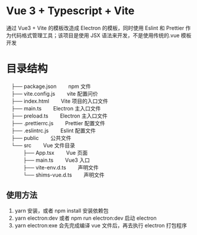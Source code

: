 # Vue 3 + Typescript + Vite

通过 Vue3 + Vite 的模板改造成 Electron 的模板，同时使用 Eslint 和 Prettier 作为代码格式管理工具；该项目是使用 JSX 语法来开发，不是使用传统的.vue 模板开发

# 目录结构

&emsp;├── package.json &emsp;&emsp;npm 文件  
&emsp;├── vite.config.js &emsp;&emsp;vite 配置问价  
&emsp;├── index.html &emsp;&emsp;Vite 项目的入口文件  
&emsp;├── main.ts &emsp;&emsp;Electron 主入口文件  
&emsp;├── preload.ts &emsp;&emsp;Electron 主入口文件  
&emsp;├── .prettierrc.js &emsp;&emsp;Prettier 配置文件  
&emsp;├── .eslintrc.js &emsp;&emsp;Eslint 配置文件  
&emsp;├── public &emsp;&emsp;公共文件  
&emsp;└── src &emsp;&emsp;Vue 文件目录  
&emsp;&emsp;&emsp; ├── App.tsx &emsp;&emsp;Vue 页面  
&emsp;&emsp;&emsp; ├── main.ts &emsp;&emsp;Vue3 入口  
&emsp;&emsp;&emsp; ├── vite-env.d.ts &emsp;&emsp;声明文件  
&emsp;&emsp;&emsp; └── shims-vue.d.ts &emsp;&emsp;声明文件

## 使用方法

1. yarn 安装，或者 npm install 安装依赖包
2. yarn electron:dev 或者 npm run electron:dev 启动 electron
3. yarn electron:exe 会先完成编译 vue 文件后，再去执行 electron 打包程序
